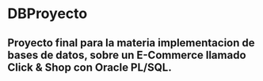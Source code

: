 # DBProyecto
## Proyecto final para la materia implementacion de bases de datos, sobre un E-Commerce llamado Click & Shop con Oracle PL/SQL.